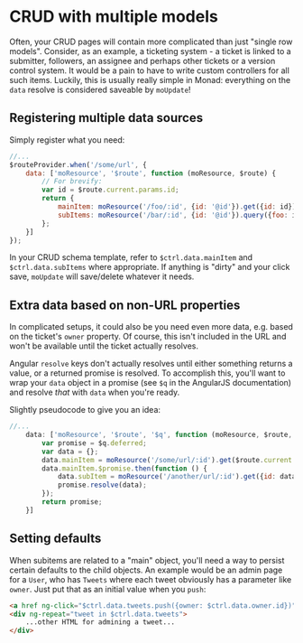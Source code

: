 # CRUD with multiple models
Often, your CRUD pages will contain more complicated than just "single row
models". Consider, as an example, a ticketing system - a ticket is linked to a
submitter, followers, an assignee and perhaps other tickets or a version control
system. It would be a pain to have to write custom controllers for all such
items. Luckily, this is usually really simple in Monad: everything on the
`data` resolve is considered saveable by `moUpdate`!

## Registering multiple data sources
Simply register what you need:

```javascript
//...
$routeProvider.when('/some/url', {
    data: ['moResource', '$route', function (moResource, $route) {
        // For brevify:
        var id = $route.current.params.id;
        return {
            mainItem: moResource('/foo/:id', {id: '@id'}).get({id: id}),
            subItems: moResource('/bar/:id', {id: '@id'}).query({foo: id})
        };
    }]
});
```

In your CRUD schema template, refer to `$ctrl.data.mainItem` and
`$ctrl.data.subItems` where appropriate. If anything is "dirty" and your click
save, `moUpdate` will save/delete whatever it needs.

## Extra data based on non-URL properties
In complicated setups, it could also be you need even more data, e.g. based on
the ticket's `owner` property. Of course, this isn't included in the URL and
won't be available until the ticket actually resolves.

Angular `resolve` keys don't actually resolves until either something returns a
value, or a returned promise is resolved. To accomplish this, you'll want to
wrap your `data` object in a promise (see `$q` in the AngularJS documentation)
and resolve _that_ with `data` when you're ready.

Slightly pseudocode to give you an idea:

```javascript
//...
    data: ['moResource', '$route', '$q', function (moResource, $route, $q) {
        var promise = $q.deferred;
        var data = {};
        data.mainItem = moResource('/some/url/:id').get($route.current.params.id);
        data.mainItem.$promise.then(function () {
            data.subItem = moResource('/another/url/:id').get({id: data.mainItem.property});
            promise.resolve(data);
        });
        return promise;
    }]
```

## Setting defaults
When subitems are related to a "main" object, you'll need a way to persist
certain defaults to the child objects. An example would be an admin page for a
`User`, who has `Tweets` where each tweet obviously has a parameter like
`owner`. Just put that as an initial value when you `push`:

```html
<a href ng-click="$ctrl.data.tweets.push({owner: $ctrl.data.owner.id})">Add new tweet</a>
<div ng-repeat="tweet in $ctrl.data.tweets">
    ...other HTML for admining a tweet...
</div>
```

